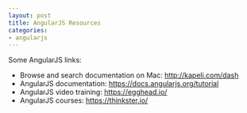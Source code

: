 ```yaml
---
layout: post
title: AngularJS Resources
categories:
- angularjs
---
```


Some AngularJS links:

* Browse and search documentation on Mac: http://kapeli.com/dash
* AngularJS documentation: https://docs.angularjs.org/tutorial
* AngularJS video training: https://egghead.io/
* AngularJS courses: https://thinkster.io/